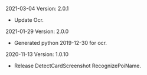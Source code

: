 2021-03-04 Version: 2.0.1
- Update Ocr.

2021-01-29 Version: 2.0.0
- Generated python 2019-12-30 for ocr.

2020-11-13 Version: 1.0.10
- Release DetectCardScreenshot RecognizePoiName.

